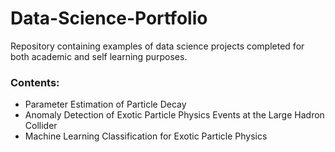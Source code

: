 # Data-Science-Portfolio

Repository containing examples of data science projects completed for both academic and self learning purposes.

### Contents:

* Parameter Estimation of Particle Decay
* Anomaly Detection of Exotic Particle Physics Events at the Large Hadron Collider
* Machine Learning Classification for Exotic Particle Physics


